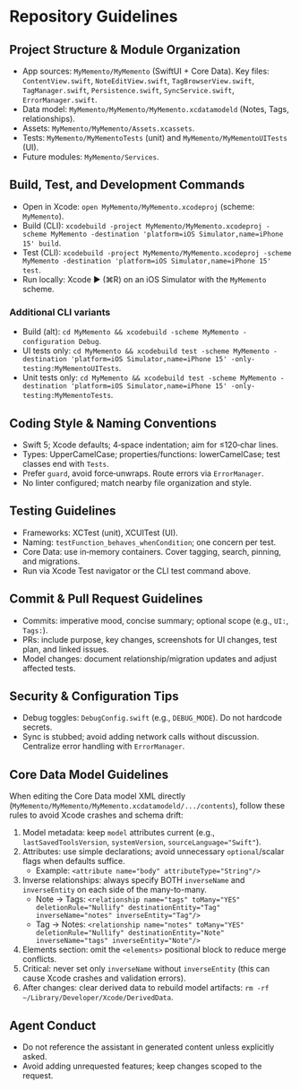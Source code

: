# Repository Guidelines

## Project Structure & Module Organization
- App sources: `MyMemento/MyMemento` (SwiftUI + Core Data). Key files: `ContentView.swift`, `NoteEditView.swift`, `TagBrowserView.swift`, `TagManager.swift`, `Persistence.swift`, `SyncService.swift`, `ErrorManager.swift`.
- Data model: `MyMemento/MyMemento/MyMemento.xcdatamodeld` (Notes, Tags, relationships).
- Assets: `MyMemento/MyMemento/Assets.xcassets`.
- Tests: `MyMemento/MyMementoTests` (unit) and `MyMemento/MyMementoUITests` (UI).
- Future modules: `MyMemento/Services`.

## Build, Test, and Development Commands
- Open in Xcode: `open MyMemento/MyMemento.xcodeproj` (scheme: `MyMemento`).
- Build (CLI): `xcodebuild -project MyMemento/MyMemento.xcodeproj -scheme MyMemento -destination 'platform=iOS Simulator,name=iPhone 15' build`.
- Test (CLI): `xcodebuild -project MyMemento/MyMemento.xcodeproj -scheme MyMemento -destination 'platform=iOS Simulator,name=iPhone 15' test`.
- Run locally: Xcode ▶︎ (⌘R) on an iOS Simulator with the `MyMemento` scheme.

### Additional CLI variants
- Build (alt): `cd MyMemento && xcodebuild -scheme MyMemento -configuration Debug`.
- UI tests only: `cd MyMemento && xcodebuild test -scheme MyMemento -destination 'platform=iOS Simulator,name=iPhone 15' -only-testing:MyMementoUITests`.
- Unit tests only: `cd MyMemento && xcodebuild test -scheme MyMemento -destination 'platform=iOS Simulator,name=iPhone 15' -only-testing:MyMementoTests`.

## Coding Style & Naming Conventions
- Swift 5; Xcode defaults; 4‑space indentation; aim for ≤120‑char lines.
- Types: UpperCamelCase; properties/functions: lowerCamelCase; test classes end with `Tests`.
- Prefer `guard`, avoid force‑unwraps. Route errors via `ErrorManager`.
- No linter configured; match nearby file organization and style.

## Testing Guidelines
- Frameworks: XCTest (unit), XCUITest (UI).
- Naming: `testFunction_behaves_whenCondition`; one concern per test.
- Core Data: use in‑memory containers. Cover tagging, search, pinning, and migrations.
- Run via Xcode Test navigator or the CLI test command above.

## Commit & Pull Request Guidelines
- Commits: imperative mood, concise summary; optional scope (e.g., `UI:`, `Tags:`).
- PRs: include purpose, key changes, screenshots for UI changes, test plan, and linked issues.
- Model changes: document relationship/migration updates and adjust affected tests.

## Security & Configuration Tips
- Debug toggles: `DebugConfig.swift` (e.g., `DEBUG_MODE`). Do not hardcode secrets.
- Sync is stubbed; avoid adding network calls without discussion. Centralize error handling with `ErrorManager`.

## Core Data Model Guidelines
When editing the Core Data model XML directly (`MyMemento/MyMemento/MyMemento.xcdatamodeld/.../contents`), follow these rules to avoid Xcode crashes and schema drift:

1. Model metadata: keep `model` attributes current (e.g., `lastSavedToolsVersion`, `systemVersion`, `sourceLanguage="Swift"`).
2. Attributes: use simple declarations; avoid unnecessary `optional`/scalar flags when defaults suffice.
   - Example: `<attribute name="body" attributeType="String"/>`
3. Inverse relationships: always specify BOTH `inverseName` and `inverseEntity` on each side of the many-to-many.
   - Note → Tags: `<relationship name="tags" toMany="YES" deletionRule="Nullify" destinationEntity="Tag" inverseName="notes" inverseEntity="Tag"/>`
   - Tag → Notes: `<relationship name="notes" toMany="YES" deletionRule="Nullify" destinationEntity="Note" inverseName="tags" inverseEntity="Note"/>`
4. Elements section: omit the `<elements>` positional block to reduce merge conflicts.
5. Critical: never set only `inverseName` without `inverseEntity` (this can cause Xcode crashes and validation errors).
6. After changes: clear derived data to rebuild model artifacts: `rm -rf ~/Library/Developer/Xcode/DerivedData`.

## Agent Conduct
- Do not reference the assistant in generated content unless explicitly asked.
- Avoid adding unrequested features; keep changes scoped to the request.

